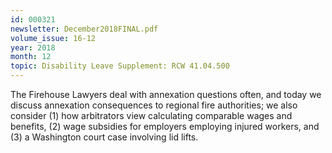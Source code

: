 ```yaml
---
id: 000321
newsletter: December2018FINAL.pdf
volume_issue: 16-12
year: 2018
month: 12
topic: Disability Leave Supplement: RCW 41.04.500
---
```


The Firehouse Lawyers deal with annexation questions often, and today we discuss annexation consequences to regional fire authorities; we also consider (1) how arbitrators view calculating comparable wages and benefits, (2) wage subsidies for employers employing injured workers, and (3) a Washington court case involving lid lifts.